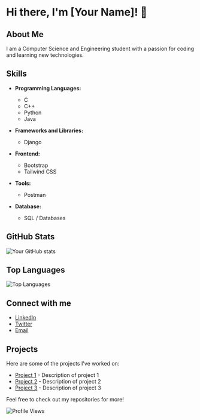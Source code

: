 # Hi there, I'm [Your Name]! 👋

## About Me
I am a Computer Science and Engineering student with a passion for coding and learning new technologies.

## Skills
- **Programming Languages:**
  - C
  - C++
  - Python
  - Java

- **Frameworks and Libraries:**
  - Django

- **Frontend:**
  - Bootstrap
  - Tailwind CSS

- **Tools:**
  - Postman

- **Database:**
  - SQL / Databases

## GitHub Stats
![Your GitHub stats](https://github-readme-stats.vercel.app/api?username=your-username&show_icons=true&theme=radical)

## Top Languages
![Top Languages](https://github-readme-stats.vercel.app/api/top-langs/?username=your-username&layout=compact&theme=radical)

## Connect with me
- [LinkedIn](https://www.linkedin.com/in/your-profile)
- [Twitter](https://twitter.com/your-profile)
- [Email](mailto:your-email@example.com)

## Projects
Here are some of the projects I've worked on:
- [Project 1](https://github.com/your-username/project1) - Description of project 1
- [Project 2](https://github.com/your-username/project2) - Description of project 2
- [Project 3](https://github.com/your-username/project3) - Description of project 3

Feel free to check out my repositories for more!

![Profile Views](https://komarev.com/ghpvc/?username=your-username&color=brightgreen)

